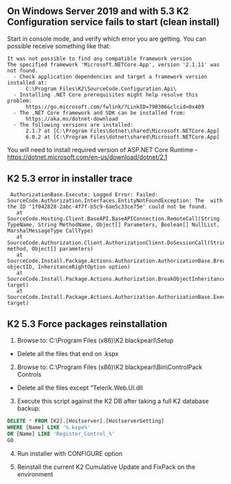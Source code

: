 ## On Windows Server 2019 and with 5.3 K2 Configuration service fails to start (clean install)

Start in console mode, and verify which error you are getting. You can possible receive something like that:

```
It was not possible to find any compatible framework version
The specified framework 'Microsoft.NETCore.App', version '2.1.11' was not found.
  - Check application dependencies and target a framework version installed at:
      C:\Program Files\K2\SourceCode.Configuration.Api\
  - Installing .NET Core prerequisites might help resolve this problem:
      https://go.microsoft.com/fwlink/?LinkID=798306&clcid=0x409
  - The .NET Core framework and SDK can be installed from:
      https://aka.ms/dotnet-download
  - The following versions are installed:
      2.1.7 at [C:\Program Files\dotnet\shared\Microsoft.NETCore.App]
      6.0.2 at [C:\Program Files\dotnet\shared\Microsoft.NETCore.App]
```

You will need to install required version of ASP.NET Core Runtime - https://dotnet.microsoft.com/en-us/download/dotnet/2.1

## K2 5.3 error in installer trace

```
 AuthorizationBase.Execute: Logged Error: Failed: SourceCode.Authorization.Interfaces.EntityNotFoundException: The  with the ID '1f042828-2abc-4f7f-b5c9-6ae5c33ce75e' could not be found.
   at SourceCode.Hosting.Client.BaseAPI.BaseAPIConnection.RemoteCall(String TypeName, String MethodName, Object[] Parameters, Boolean[] NullList, MarshalMessageType CallType)
   at SourceCode.Authorization.Client.AuthorizationClient.DoSessionCall(String method, Object[] parameters)
   at SourceCode.Install.Package.Actions.Authorization.AuthorizationBase.BreakObjectInheritance(Guid objectID, InheritanceRightOption option)
   at SourceCode.Install.Package.Actions.Authorization.BreakObjectInheritance.ExecuteTarget(Target target)
   at SourceCode.Install.Package.Actions.Authorization.AuthorizationBase.Execute(Target target)
```

## K2 5.3 Force packages reinstallation

1. Browse to: C:\Program Files (x86)\K2 blackpearl\Setup
*  Delete all the files that end on .kspx 

2. Browse to: C:\Program Files (x86)\K2 blackpearl\Bin\ControlPack Controls
* Delete all the files except “Telerik.Web.UI.dll

3. Execute this script against the K2 DB after taking a full K2 database backup:

```SQL
DELETE * FROM [K2].[Hostserver].[HostserverSetting]
WHERE [Name] LIKE '%.kspx%' 
OR [Name] LIKE 'Register_Control_%'
GO
```

4. Run installer with CONFIGURE option

5. Reinstall the current K2 Cumulative Update and FixPack on the environment
